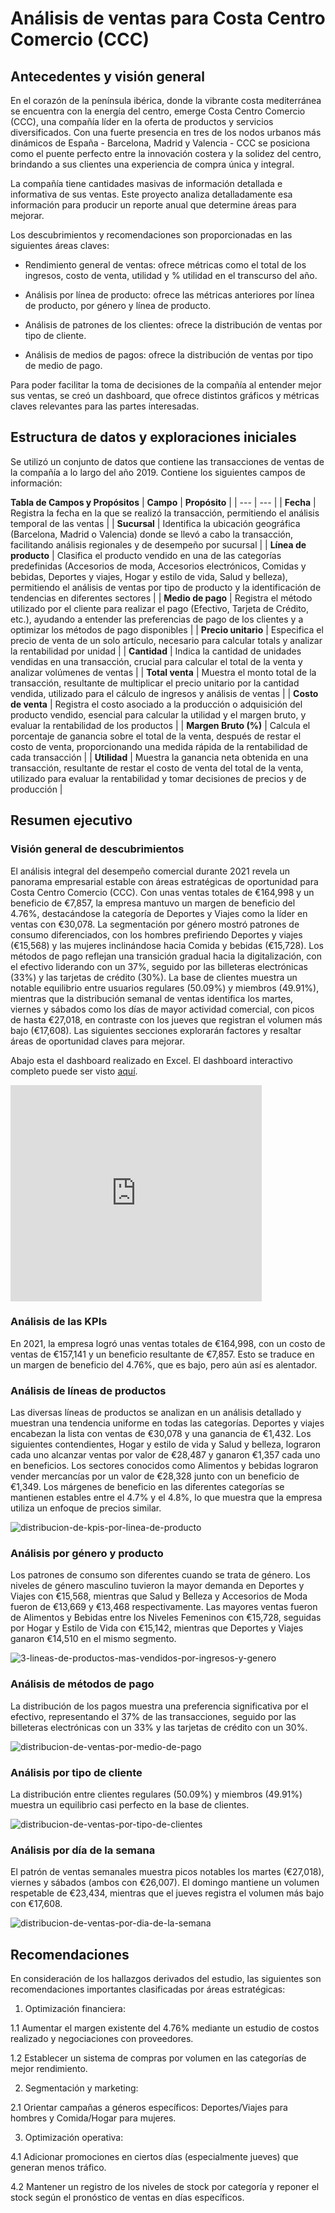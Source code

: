 # Análisis de ventas para Costa Centro Comercio (CCC)

## Antecedentes y visión general


En el corazón de la península ibérica, donde la vibrante costa mediterránea se encuentra con la energía del centro, emerge Costa Centro Comercio (CCC), una compañía líder en la oferta de productos y servicios diversificados. Con una fuerte presencia en tres de los nodos urbanos más dinámicos de España - Barcelona, Madrid y Valencia - CCC se posiciona como el puente perfecto entre la innovación costera y la solidez del centro, brindando a sus clientes una experiencia de compra única y integral.

La compañía tiene cantidades masivas de información detallada e informativa de sus ventas. Este proyecto analiza detalladamente esa información para producir un reporte anual que determine áreas para mejorar.

Los descubrimientos y recomendaciones son proporcionadas en las siguientes áreas claves:

- Rendimiento general de ventas: ofrece métricas como el total de los ingresos, costo de venta, utilidad y % utilidad en el transcurso del año.

- Análisis por línea de producto: ofrece las métricas anteriores por línea de producto, por género y línea de producto.

- Análisis de patrones de los clientes: ofrece la distribución de ventas por tipo de cliente.

- Análisis de medios de pagos: ofrece la distribución de ventas por tipo de medio de pago.

Para poder facilitar la toma de decisiones de la compañía al entender mejor sus ventas, se creó un dashboard, que ofrece distintos gráficos y métricas claves relevantes para las partes interesadas.


## Estructura de datos y exploraciones iniciales
 
Se utilizó un conjunto de datos que contiene las transacciones de ventas de la compañía a lo largo del año 2019. Contiene los siguientes campos de información:


**Tabla de Campos y Propósitos**
| **Campo** | **Propósito** |
| --- | --- |
| **Fecha** | Registra la fecha en la que se realizó la transacción, permitiendo el análisis temporal de las ventas |
| **Sucursal** | Identifica la ubicación geográfica (Barcelona, Madrid o Valencia) donde se llevó a cabo la transacción, facilitando análisis regionales y de desempeño por sucursal |
| **Línea de producto** | Clasifica el producto vendido en una de las categorías predefinidas (Accesorios de moda, Accesorios electrónicos, Comidas y bebidas, Deportes y viajes, Hogar y estilo de vida, Salud y belleza), permitiendo el análisis de ventas por tipo de producto y la identificación de tendencias en diferentes sectores |
| **Medio de pago** | Registra el método utilizado por el cliente para realizar el pago (Efectivo, Tarjeta de Crédito, etc.), ayudando a entender las preferencias de pago de los clientes y a optimizar los métodos de pago disponibles |
| **Precio unitario** | Especifica el precio de venta de un solo artículo, necesario para calcular totals y analizar la rentabilidad por unidad |
| **Cantidad** | Indica la cantidad de unidades vendidas en una transacción, crucial para calcular el total de la venta y analizar volúmenes de ventas |
| **Total venta** | Muestra el monto total de la transacción, resultante de multiplicar el precio unitario por la cantidad vendida, utilizado para el cálculo de ingresos y análisis de ventas |
| **Costo de venta** | Registra el costo asociado a la producción o adquisición del producto vendido, esencial para calcular la utilidad y el margen bruto, y evaluar la rentabilidad de los productos |
| **Margen Bruto (%)** | Calcula el porcentaje de ganancia sobre el total de la venta, después de restar el costo de venta, proporcionando una medida rápida de la rentabilidad de cada transacción |
| **Utilidad** | Muestra la ganancia neta obtenida en una transacción, resultante de restar el costo de venta del total de la venta, utilizado para evaluar la rentabilidad y tomar decisiones de precios y de producción |

## Resumen ejecutivo

### Visión general de descubrimientos


El análisis integral del desempeño comercial durante 2021 revela un panorama empresarial
estable con áreas estratégicas de oportunidad para Costa Centro Comercio (CCC). Con unas
ventas totales de €164,998 y un beneficio de €7,857, la empresa mantuvo un margen de
beneficio del 4.76%, destacándose la categoría de Deportes y Viajes como la líder en
ventas con €30,078. La segmentación por género mostró patrones de consumo diferenciados,
con los hombres prefiriendo Deportes y viajes (€15,568) y las mujeres inclinándose hacia Comida y
bebidas (€15,728). Los métodos de pago reflejan una transición gradual hacia
la digitalización, con el efectivo liderando con un 37%, seguido por las
billeteras electrónicas (33%) y las tarjetas de crédito (30%). La base de
clientes muestra un notable equilibrio entre usuarios regulares (50.09%) y
miembros (49.91%), mientras que la distribución semanal de ventas identifica
los martes, viernes y sábados como los días de mayor actividad comercial, con
picos de hasta €27,018, en contraste con los jueves que registran el volumen
más bajo (€17,608). Las siguientes secciones explorarán factores y resaltar áreas de oportunidad
claves para mejorar.

Abajo esta el dashboard realizado en Excel. El dashboard interactivo completo puede ser visto [aquí](https://1drv.ms/x/s!ApUe3nTukn-rawkMI6-e0Z-Xsdo?e=zGF9zV).


<iframe src="https://1drv.ms/x/s!ApUe3nTukn-ray0uTSvpVK_PwuE?embed=1&em=2" width="402" height="346" frameborder="0" scrolling="no"></iframe>

### Análisis de las KPIs


En 2021, la empresa logró unas ventas totales de €164,998, con un costo de ventas de €157,141 y 
un beneficio resultante de €7,857. Esto se traduce en un margen de beneficio del 4.76%, que es 
bajo, pero aún así es alentador.

### Análisis de líneas de productos

Las diversas líneas de productos se analizan en un análisis detallado y muestran una tendencia 
uniforme en todas las categorías. Deportes y viajes encabezan la lista con ventas de €30,078 y 
una ganancia de €1,432. Los siguientes contendientes, Hogar y estilo de vida y Salud y belleza, 
lograron cada uno alcanzar ventas por valor de €28,487 y ganaron €1,357 cada uno en 
beneficios. Los sectores conocidos como Alimentos y bebidas lograron vender mercancías por un 
valor de €28,328 junto con un beneficio de €1,349. Los márgenes de beneficio en las diferentes 
categorías se mantienen estables entre el 4.7% y el 4.8%, lo que muestra que la empresa utiliza un enfoque de precios similar.

![distribucion-de-kpis-por-linea-de-producto](./distribucion-de-kpis-por-linea-de-producto.PNG)


### Análisis por género y producto

Los patrones de consumo son diferentes cuando se trata de género. Los niveles de género masculino 
tuvieron la mayor demanda en Deportes y Viajes con €15,568, mientras que Salud y Belleza y Accesorios 
de Moda fueron de €13,669 y €13,468 respectivamente. Las mayores ventas fueron de Alimentos y Bebidas 
entre los Niveles Femeninos con €15,728, seguidas por Hogar y Estilo de Vida con €15,142, mientras 
que Deportes y Viajes ganaron €14,510 en el mismo segmento. 

![3-lineas-de-productos-mas-vendidos-por-ingresos-y-genero](./3-lineas-de-productos-mas-vendidos-por-ingresos-y-genero.PNG)

### Análisis de métodos de pago



La distribución de los pagos muestra una preferencia significativa por el efectivo, representando el 
37% de las transacciones, seguido por las billeteras electrónicas con un 33% y las tarjetas de 
crédito con un 30%.

![distribucion-de-ventas-por-medio-de-pago](./distribucion-de-ventas-por-medio-de-pago.PNG)


### Análisis por tipo de cliente



La distribución entre clientes regulares (50.09%) y miembros (49.91%) muestra un equilibrio casi 
perfecto en la base de clientes.

![distribucion-de-ventas-por-tipo-de-clientes](./distribucion-de-ventas-por-tipo-de-clientes.PNG)


### Análisis por día de la semana



El patrón de ventas semanales muestra picos notables los martes (€27,018), viernes y 
sábados (ambos con €26,007). El domingo mantiene un volumen respetable de €23,434, 
mientras que el jueves registra el volumen más bajo con €17,608. 

![distribucion-de-ventas-por-dia-de-la-semana](./distribucion-de-ventas-por-dia-de-la-semana.PNG)


## Recomendaciones

En consideración de los hallazgos derivados del estudio, las siguientes son recomendaciones importantes clasificadas por áreas estratégicas: 

1. Optimización financiera:

  1.1 Aumentar el margen existente del 4.76% mediante un estudio de costos realizado y negociaciones con proveedores.
  
  1.2 Establecer un sistema de compras por volumen en las categorías de mejor rendimiento.

2. Segmentación y marketing:
  
  2.1 Orientar campañas a géneros específicos: Deportes/Viajes para hombres y Comida/Hogar para mujeres.

3. Optimización operativa:
  
  4.1 Adicionar promociones en ciertos días (especialmente jueves) que generan menos tráfico.
  
  4.2 Mantener un registro de los niveles de stock por categoría y reponer el stock según el pronóstico de ventas en días específicos.